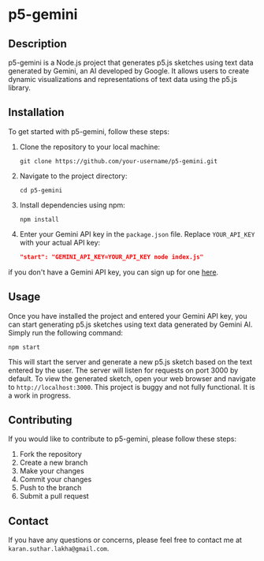 # p5-gemini

## Description
p5-gemini is a Node.js project that generates p5.js sketches using text data generated by Gemini, an AI developed by Google. It allows users to create dynamic visualizations and representations of text data using the p5.js library.

## Installation
To get started with p5-gemini, follow these steps:

1. Clone the repository to your local machine:
    ```
    git clone https://github.com/your-username/p5-gemini.git
    ```
2. Navigate to the project directory:
    ```
    cd p5-gemini
    ```
3. Install dependencies using npm:
    ```
    npm install
    ```
4. Enter your Gemini API key in the `package.json` file. Replace `YOUR_API_KEY` with your actual API key:
    ```json
    "start": "GEMINI_API_KEY=YOUR_API_KEY node index.js"
    ```
if you don't have a Gemini API key, you can sign up for one [here](https://aistudio.google.com/app/apikey).


## Usage
Once you have installed the project and entered your Gemini API key, you can start generating p5.js sketches using text data generated by Gemini AI. Simply run the following command:
   ```
   npm start
   ```
This will start the server and generate a new p5.js sketch based on the text entered by the user. The server will listen for requests on port 3000 by default. To view the generated sketch, open your web browser and navigate to `http://localhost:3000`.
This project is buggy and not fully functional. It is a work in progress.

## Contributing

If you would like to contribute to p5-gemini, please follow these steps:

1. Fork the repository
2. Create a new branch
3. Make your changes
4. Commit your changes
5. Push to the branch
6. Submit a pull request

## Contact

If you have any questions or concerns, please feel free to contact me at `karan.suthar.lakha@gmail.com`.